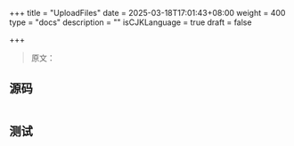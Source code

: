 +++
title = "UploadFiles"
date = 2025-03-18T17:01:43+08:00
weight = 400
type = "docs"
description = ""
isCJKLanguage = true
draft = false

+++

> 原文：

## 源码

```go

```



## 测试

```powershell

```

